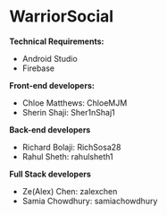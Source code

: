 # WarriorSocial

**Technical Requirements:**
* Android Studio
* Firebase 

**Front-end developers:**
* Chloe Matthews: ChloeMJM
* Sherin Shaji: Sher1nShaj1

**Back-end developers**
* Richard Bolaji:  RichSosa28
* Rahul Sheth: rahulsheth1

**Full Stack developers** 
* Ze(Alex) Chen:  zalexchen
* Samia Chowdhury: samiachowdhury
